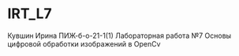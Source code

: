 # IRT_L7
Кувшин Ирина ПИЖ-б-о-21-1(1) Лабораторная работа №7  Основы цифровой обработки изображений в OpenCv